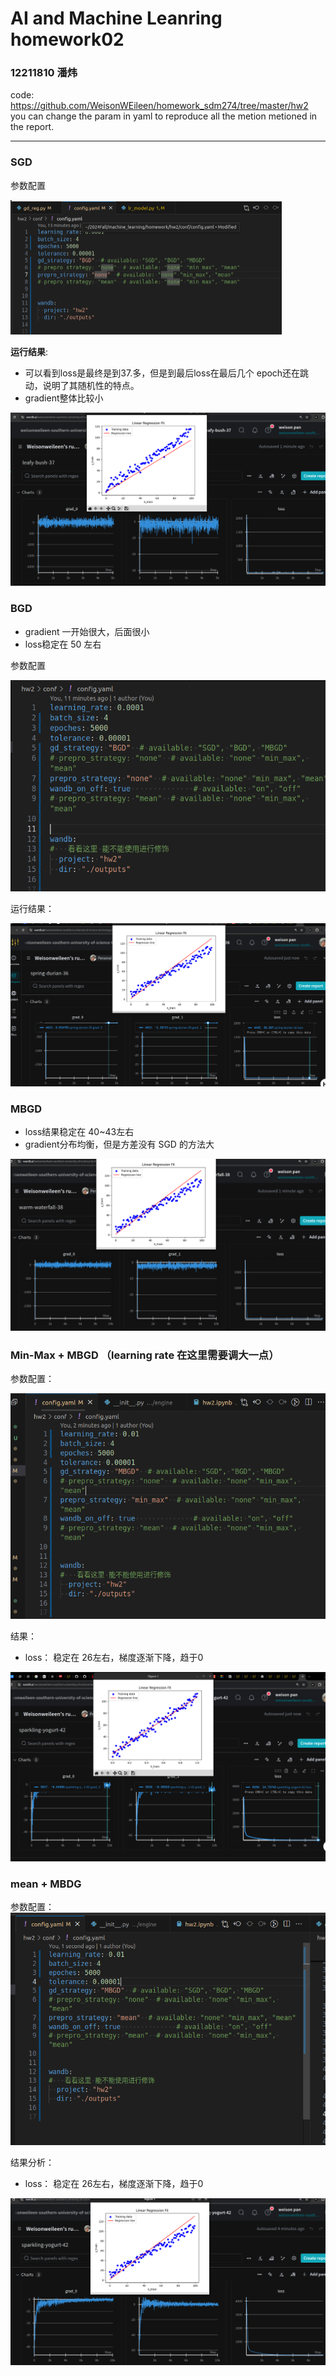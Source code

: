 # AI and Machine Leanring homework02 
### 12211810 潘炜


code: https://github.com/WeisonWEileen/homework_sdm274/tree/master/hw2
you can change the param in yaml to reproduce all the metion metioned in the report.

---

### SGD

参数配置

<img src="./assets/image-20241010213327784.png" alt="image-20241010213327784" style="zoom:50%;" />

__运行结果__:

- 可以看到loss是最终是到37.多，但是到最后loss在最后几个 epoch还在跳动，说明了其随机性的特点。
- gradient整体比较小

![image-20241010225400671](./assets/image-20241010225400671.png)

### BGD

- gradient 一开始很大，后面很小
- loss稳定在 50 左右

参数配置

![image-20241010225125243](./assets/image-20241010225125243.png)

运行结果：

![image-20241010225103238](./assets/image-20241010225103238.png)



### MBGD

- loss结果稳定在 40~43左右
- gradient分布均衡，但是方差没有 SGD 的方法大

![image-20241010225805688](./assets/image-20241010225805688.png)

### Min-Max + MBGD （learning rate 在这里需要调大一点）

参数配置：

![image-20241010230511048](./assets/image-20241010230511048.png)

结果：

- loss： 稳定在 26左右，梯度逐渐下降，趋于0

![image-20241010230459491](./assets/image-20241010230459491.png)

### mean + MBDG

参数配置：![image-20241010230744472](./assets/image-20241010230744472.png)

结果分析：

- loss： 稳定在 26左右，梯度逐渐下降，趋于0

![image-20241010230807313](./assets/image-20241010230807313.png)
